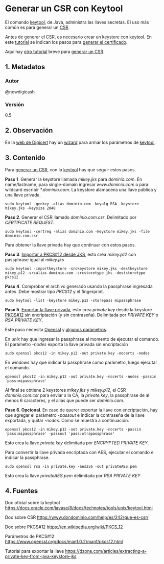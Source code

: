 # Generar un CSR con Keytool
El comando [keytool][urlKeytool], de Java, administra las llaves secretas. 
El uso más común es para generar un [CSR][urlCSR].

Antes de generar el [CSR][urlCSR], es necesario crear un keystore con [keytool][urlKeytool]. 
En este [tutorial][urlDigicert] se indican los pasos para [generar el certificado][urlDigicert]. 

Aquí hay [otro tutorial][urlGlobalSign] breve para [generar un CSR][urlGlobalSign].

## 1. Metadatos

### Autor
@newdigicash
### Versión
0.5

## 2. Observación

En la [web de Digicert][urlDigicert] hay un [wizard][urlDigicert] para armar los parámetros de [keytool][urlKeytool].

## 3. Contenido 
Para [generar un CSR][urlDigicert], con la [keytool][urlKeytool] hay que seguir estos pasos.

**Paso 1**. Generar la keystore llamada _mikey.jks_ para _dominio.com_. 
En name/lastname, para single-domain ingresar _www\.dominio\.com_ o 
para wildcard escribir _\*.dominio\.com_. La keystore alamacena una llave 
pública y una llave privada.

~~~
sudo keytool -genkey -alias dominio.com -keyalg RSA -keystore mikey.jks -keysize 2048
~~~

**Paso 2**. Generar el CSR llamado _dominio.com.csr_. Delimitado por *CERTIFICATE REQUEST*.

~~~
sudo keytool -certreq -alias dominio.com -keystore mikey.jks -file dominio.com.csr
~~~

Para obtener la llave privada hay que continuar con estos pasos.

**Paso 3**. [Importar a PKCS#12 desde JKS][urlExportarCert], esto crea _mikey.p12_ 
con passphrase igual al _mikey.jks_
~~~
sudo keytool -importkeystore -srckeystore mikey.jks -destkeystore mikey.p12 -srcalias dominio.com -srcstoretype jks -deststoretype pkcs12
~~~

**Paso 4**. Comprobar el archivo generado usando la passphrase ingresada antes. 
Debe mostrar tipo _PKCS12_ y el fingerprint.
~~~
sudo keytool -list -keystore mikey.p12 -storepass mipassphrase
~~~

**Paso 5**. [Exportar la llave privada][urlTutoExportKey], esto crea _private.key_ 
desde la keystore [PKCS#12][urlP12Params] sin encriptación (y sin contraseña). 
Delimitada por *PRIVATE KEY* o *RSA PRIVATE KEY*.

Este paso necesita [Openssl][urlOpenssl] y [algunos parámetros][urlP12Params]. 

En _unix_ hay que ingresar la passphrase al momento de ejecutar el comando. 
El parámetro _-nodes_ exporta la llave privada sin encriptación

~~~
sudo openssl pkcs12 -in mikey.p12 -out private.key -nocerts -nodes
~~~

En _windows_ hay que indicar la passphrase como parámetro, luego ejecutar el comando.
~~~
openssl pkcs12 -in mikey.p12 -out private.key -nocerts -nodes -passin 'pass:mipassphrase'
~~~

Al final se obtiene 2 keystores _mikey.jks_ y _mikey.p12_, el CSR _dominio.com.csr_ 
para enviar a la CA, la _private.key_, la passphrase de al menos 6 caracteres, 
y el alias que puede ser _dominio.com_.

**Paso 6. Opcional**. En caso de querer exportar la llave con encriptación, 
hay que agregar el parámetro _-passout_ e indicar la contraseña de la llave exportada, 
y quitar _-nodes_. Como se muestra a continuación.
~~~
openssl pkcs12 -in mikey.p12 -out private.key -nocerts -passin 'pass:mipassphrase' -passout 'pass:otrapassphrase'
~~~

Esto crea la llave *private.key* delimitada por *ENCRYPTED PRIVATE KEY*.

Para convertir la llave privada encriptada con AES, ejecutar el comando 
e indicar la passphrase.
~~~
sudo openssl rsa -in private.key -aes256 -out privateAES.pem
~~~

Esto crea la llave *privateAES.pem* delimitada por *RSA PRIVATE KEY*

## 4. Fuentes
Doc oficial sobre la keytool <https://docs.oracle.com/javase/8/docs/technotes/tools/unix/keytool.html>

Doc sobre CSR <https://www.dondominio.com/help/es/242/que-es-csr/>

Doc sobre PKCS#12 <https://en.wikipedia.org/wiki/PKCS_12>

Parámetros de PKCS#12 <https://www.openssl.org/docs/man1.0.2/man1/pkcs12.html>

Tutorial para exportar la llave <https://dzone.com/articles/extracting-a-private-key-from-java-keystore-jks>

[//]: # (referencias citadas)
[urlKeytool]: https://docs.oracle.com/javase/8/docs/technotes/tools/unix/keytool.html
[urlCSR]: https://www.dondominio.com/help/es/242/que-es-csr/
[urlDigicert]: https://www.digicert.com/kb/csr-ssl-installation/tomcat-keytool.htm
[urlGlobalSign]: https://support.globalsign.com/digital-certificates/digital-certificate-installation/java-keytool-generate-csr
[urlExportarCert]: https://www.calazan.com/how-to-convert-a-java-keystore-jks-to-pem-format
[urlOpenssl]: https://www.openssl.org
[urlP12Params]: https://www.openssl.org/docs/man1.0.2/man1/pkcs12.html
[urlTutoExportKey]: https://dzone.com/articles/extracting-a-private-key-from-java-keystore-jks
